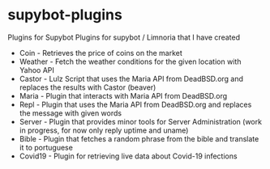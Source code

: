 # supybot-plugins
Plugins for Supybot
Plugins for supybot / Limnoria that I have created

* Coin  - Retrieves the price of coins on the market
* Weather - Fetch the weather conditions for the given location with Yahoo API
* Castor - Lulz Script that uses the Maria API from DeadBSD.org and replaces the results with Castor (beaver)
* Maria - Plugin that interacts with Maria API from DeadBSD.org
* Repl - Plugin that uses the Maria API from DeadBSD.org and replaces the message with given words
* Server - Plugin that provides minor tools for Server Administration (work in progress, for now only reply uptime and uname)
* Bible - Plugin that fetches a random phrase from the bible and translate it to portuguese
* Covid19 - Plugin for retrieving live data about Covid-19 infections
